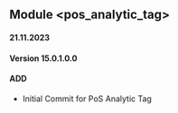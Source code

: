 ## Module <pos_analytic_tag>

#### 21.11.2023
#### Version 15.0.1.0.0
#### ADD

 - Initial Commit for PoS Analytic Tag
